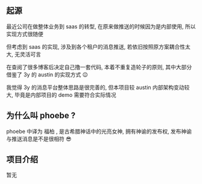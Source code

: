 ## 起源
最近公司在做整体业务到 saas 的转型, 在原来做推送的时候因为是内部使用, 所以实现方式很随便

但考虑到 saas 的实现, 涉及到各个租户的消息推送, 若依旧按照原方案耦合性太大, 无灵活可言

在查阅了很多博客后决定自己撸一套代码, 本着不重复造轮子的原则, 其中大部分借鉴了 3y 的 austin 的实现方式 😉

我觉得 3y 的消息平台整体思路是很完善的, 但本项目较 austin 内部架构变动较大, 毕竟是内部项目的 demo 需要符合实际情况

## 为什么叫 phoebe ?

phoebe 中译为 福柏 , 是古希腊神话中的光亮女神, 拥有神谕的发布权, 发布神谕与推送消息是不是很相符 😎


## 项目介绍

暂无